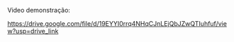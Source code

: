 Video demonstração:

https://drive.google.com/file/d/19EYYI0rrq4NHqCJnLEjQbJZwQTIuhfuf/view?usp=drive_link

